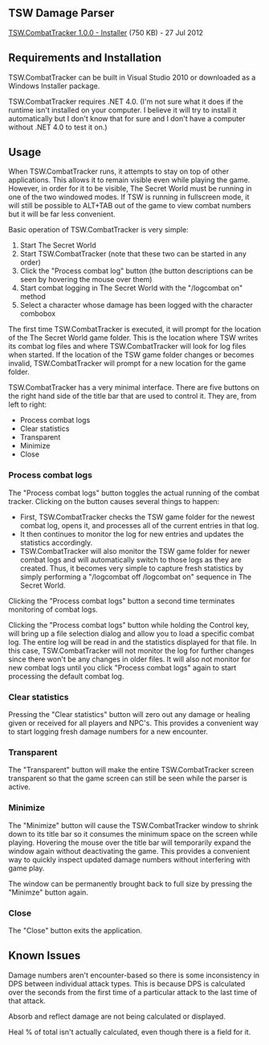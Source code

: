 TSW Damage Parser
-----------------

[TSW.CombatTracker 1.0.0 - Installer][dl] (750 KB) - 27 Jul 2012

[dl]: https://github.com/downloads/codelicious/TSW.CombatTracker/TSW.CombatTracker.msi

Requirements and Installation
-----------------------------

TSW.CombatTracker can be built in Visual Studio 2010 or downloaded as a Windows Installer package.

TSW.CombatTracker requires .NET 4.0. (I'm not sure what it does if the runtime isn't installed on your computer. I believe it will try to install it automatically but I don't know that for sure and I don't have a computer without .NET 4.0 to test it on.)


Usage
-----

When TSW.CombatTracker runs, it attempts to stay on top of other applications. This allows it to remain visible even while playing the game. However, in order for it to be visible, The Secret World must be running in one of the two windowed modes. If TSW is running in fullscreen mode, it will still be possible to ALT+TAB out of the game to view combat numbers but it will be far less convenient.

Basic operation of TSW.CombatTracker is very simple:

1. Start The Secret World
2. Start TSW.CombatTracker (note that these two can be started in any order)
3. Click the "Process combat log" button (the button descriptions can be seen by hovering the mouse over them)
4. Start combat logging in The Secret World with the "/logcombat on" method
5. Select a character whose damage has been logged with the character combobox

The first time TSW.CombatTracker is executed, it will prompt for the location of the The Secret World game folder. This is the location where TSW writes its combat log files and where TSW.CombatTracker will look for log files when started. If the location of the TSW game folder changes or becomes invalid, TSW.CombatTracker will prompt for a new location for the game folder.

TSW.CombatTracker has a very minimal interface. There are five buttons on the right hand side of the title bar that are used to control it. They are, from left to right:

- Process combat logs
- Clear statistics
- Transparent
- Minimize
- Close

### Process combat logs

The "Process combat logs" button toggles the actual running of the combat tracker. Clicking on the button causes several things to happen:

- First, TSW.CombatTracker checks the TSW game folder for the newest combat log, opens it, and processes all of the current entries in that log.
- It then continues to monitor the log for new entries and updates the statistics accordingly.
- TSW.CombatTracker will also monitor the TSW game folder for newer combat logs and will automatically switch to those logs as they are created. Thus, it becomes very simple to capture fresh statistics by simply performing a "/logcombat off /logcombat on" sequence in The Secret World.

Clicking the "Process combat logs" button a second time terminates monitoring of combat logs.

Clicking the "Process combat logs" button while holding the Control key, will bring up a file selection dialog and allow you to load a specific combat log. The entire log will be read in and the statistics displayed for that file. In this case, TSW.CombatTracker will not monitor the log for further changes since there won't be any changes in older files. It will also not monitor for new combat logs until you click "Process combat logs" again to start processing the default combat log.

### Clear statistics

Pressing the "Clear statistics" button will zero out any damage or healing given or received for all players and NPC's. This provides a convenient way to start logging fresh damage numbers for a new encounter.

### Transparent

The "Transparent" button will make the entire TSW.CombatTracker screen transparent so that the game screen can still be seen while the parser is active.

### Minimize

The "Minimize" button will cause the TSW.CombatTracker window to shrink down to its title bar so it consumes the minimum space on the screen while playing. Hovering the mouse over the title bar will temporarily expand the window again without deactivating the game. This provides a convenient way to quickly inspect updated damage numbers without interfering with game play.

The window can be permanently brought back to full size by pressing the "Minimze" button again.

### Close

The "Close" button exits the application.


Known Issues
------------

Damage numbers aren't encounter-based so there is some inconsistency in DPS between individual attack types. This is because DPS is calculated over the seconds from the first time of a particular attack to the last time of that attack.

Absorb and reflect damage are not being calculated or displayed.

Heal % of total isn't actually calculated, even though there is a field for it.